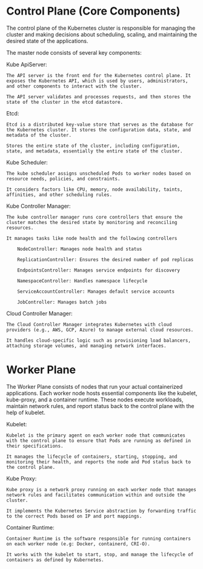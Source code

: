 # Control Plane (Core Components)

The control plane of the Kubernetes cluster is responsible for managing the cluster and making decisions about scheduling, scaling, and maintaining the desired state of the applications.

The master node consists of several key components:

Kube ApiServer:

    The API server is the front end for the Kubernetes control plane. It exposes the Kubernetes API, which is used by users, administrators, and other components to interact with the cluster.

    The API server validates and processes requests, and then stores the state of the cluster in the etcd datastore.

Etcd:

    Etcd is a distributed key-value store that serves as the database for the Kubernetes cluster. It stores the configuration data, state, and metadata of the cluster.

    Stores the entire state of the cluster, including configuration, state, and metadata, essentially the entire state of the cluster.

Kube Scheduler:

    The kube scheduler assigns unscheduled Pods to worker nodes based on resource needs, policies, and constraints.

    It considers factors like CPU, memory, node availability, taints, affinities, and other scheduling rules.

Kube Controller Manager:

    The kube controller manager runs core controllers that ensure the cluster matches the desired state by monitoring and reconciling resources.

    It manages tasks like node health and the following controllers

        NodeController: Manages node health and status

        ReplicationController: Ensures the desired number of pod replicas

        EndpointsController: Manages service endpoints for discovery

        NamespaceController: Handles namespace lifecycle

        ServiceAccountController: Manages default service accounts

        JobController: Manages batch jobs

Cloud Controller Manager:

    The Cloud Controller Manager integrates Kubernetes with cloud providers (e.g., AWS, GCP, Azure) to manage external cloud resources.

    It handles cloud-specific logic such as provisioning load balancers, attaching storage volumes, and managing network interfaces.

# Worker Plane

The Worker Plane consists of nodes that run your actual containerized applications.
Each worker node hosts essential components like the kubelet, kube-proxy, and a container runtime. These nodes execute workloads, maintain network rules, and report status back to the control plane with the help of kubelet.

Kubelet:

    Kubelet is the primary agent on each worker node that communicates with the control plane to ensure that Pods are running as defined in their specifications.

    It manages the lifecycle of containers, starting, stopping, and monitoring their health, and reports the node and Pod status back to the control plane.

Kube Proxy:

    Kube proxy is a network proxy running on each worker node that manages network rules and facilitates communication within and outside the cluster.

    It implements the Kubernetes Service abstraction by forwarding traffic to the correct Pods based on IP and port mappings.

Container Runtime:

    Container Runtime is the software responsible for running containers on each worker node (e.g: Docker, containerd, CRI-O).

    It works with the kubelet to start, stop, and manage the lifecycle of containers as defined by Kubernetes.
